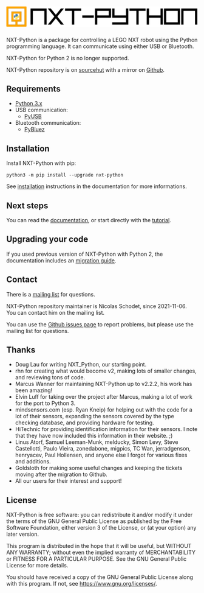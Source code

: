 # ![NXT-Python](./logo.svg)

NXT-Python is a package for controlling a LEGO NXT robot using the Python
programming language. It can communicate using either USB or Bluetooth.

NXT-Python for Python 2 is no longer supported.

NXT-Python repository is on [sourcehut][] with a mirror on [Github][].

[sourcehut]: https://sr.ht/~ni/nxt-python/ "NXT-Python repository on sourcehut"
[Github]: https://github.com/schodet/nxt-python "NXT-Python repository on Github"

## Requirements

- [Python 3.x](https://www.python.org)
- USB communication:
    - [PyUSB](https://github.com/pyusb/pyusb)
- Bluetooth communication:
    - [PyBluez](https://github.com/pybluez/pybluez)

## Installation

Install NXT-Python with pip:

    python3 -m pip install --upgrade nxt-python

See [installation][] instructions in the documentation for more informations.

[installation]: https://ni.srht.site/nxt-python/latest/installation.html

## Next steps

You can read the [documentation][], or start directly with the [tutorial][].

[documentation]: https://ni.srht.site/nxt-python/latest/
[tutorial]: https://ni.srht.site/nxt-python/latest/handbook/tutorial.html

## Upgrading your code

If you used previous version of NXT-Python with Python 2, the documentation
includes an [migration guide][].

[migration guide]: https://ni.srht.site/nxt-python/latest/migration.html

## Contact

There is a [mailing list][] for questions.

NXT-Python repository maintainer is Nicolas Schodet, since 2021-11-06. You can
contact him on the mailing list.

You can use the [Github issues page][] to report problems, but please use the
mailing list for questions.

[mailing list]: https://lists.sr.ht/~ni/nxt-python
[Github issues page]: https://github.com/schodet/nxt-python/issues

## Thanks

- Doug Lau for writing NXT\_Python, our starting point.
- rhn for creating what would become v2, making lots of smaller changes, and
  reviewing tons of code.
- Marcus Wanner for maintaining NXT-Python up to v2.2.2, his work has been
  amazing!
- Elvin Luff for taking over the project after Marcus, making a lot of work
  for the port to Python 3.
- mindsensors.com (esp. Ryan Kneip) for helping out with the code for a lot of
  their sensors, expanding the sensors covered by the type checking database,
  and providing hardware for testing.
- HiTechnic for providing identification information for their sensors. I note
  that they have now included this information in their website. ;)
- Linus Atorf, Samuel Leeman-Munk, melducky, Simon Levy, Steve Castellotti,
  Paulo Vieira, zonedabone, migpics, TC Wan, jerradgenson, henryacev, Paul
  Hollensen, and anyone else I forgot for various fixes and additions.
- Goldsloth for making some useful changes and keeping the tickets moving
  after the migration to Github.
- All our users for their interest and support!

## License

NXT-Python is free software: you can redistribute it and/or modify it under
the terms of the GNU General Public License as published by the Free Software
Foundation, either version 3 of the License, or (at your option) any later
version.

This program is distributed in the hope that it will be useful, but WITHOUT
ANY WARRANTY; without even the implied warranty of MERCHANTABILITY or FITNESS
FOR A PARTICULAR PURPOSE. See the GNU General Public License for more details.

You should have received a copy of the GNU General Public License along with
this program. If not, see <https://www.gnu.org/licenses/>.

